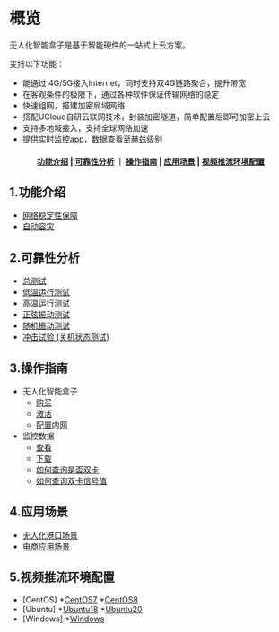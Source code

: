 <!--
 * @Descripttion: 
 * @version: 
 * @Author: irene.wang
 * @Date: 2021-11-17 14:47:20
 * @LastEditors: irene.wang
 * @LastEditTime: 2021-11-19 09:49:15
-->
# 概览

无人化智能盒子是基于智能硬件的一站式上云方案。

支持以下功能：

- 能通过 4G/5G接入Internet，同时支持双4G链路聚合，提升带宽
- 在客观条件的极限下，通过各种软件保证传输网络的稳定
- 快速组网，搭建加密局域网络
- 搭配UCloud自研云联网技术，封装加密隧道，简单配置后即可加密上云
- 支持多地域接入，支持全球网络加速
- 提供实时监控app，数据查看至赫兹级别


#### <center>[ 功能介绍](#1功能介绍)   |   [可靠性分析](#可靠性分析)   ｜    [操作指南](#3操作指南)  |     [应用场景](#4应用场景)  |     [视频推流环境配置](#5视频推流环境配置) </center>



## 1.功能介绍

* [网络稳定性保障](/UBox/function/stability.md)
* [自动容灾](/UBox/function/recovery.md)

## 2.可靠性分析

* [总测试](UBox/reliabilitytest/overview.md) 
* [低温运行测试](/UBox/reliabilitytest/lowtemp.md)
* [高温运行测试](/UBox/reliabilitytest/hightemp.md)
* [正弦振动测试](/UBox/reliabilitytest/sinevibration.md)
* [随机振动测试](/UBox/reliabilitytest/randomvibration.md)
* [冲击试验 (关机状态测试)](/UBox/reliabilitytest/impacttest.md)


## 3.操作指南

* 无人化智能盒子  
     * [购买](/UBox/guide/buy)
     * [激活](/UBox/guide/activate)
     * [配置内网](/UBox/guide/LAN.md)
* 监控数据
    * [查看]( /UBox/guide/check)
     * [下载](/UBox/guide/download)
     * [如何查询是否双卡](/UBox/guide/dual-sim.md)
     * [如何查询双卡信号值](/UBox/guide/signal.md)

## 4.应用场景

* [无人化港口场景](/UBox/strategy/port.md)
* [电商应用场景](/UBox/strategy/ecommerce.md)


## 5.视频推流环境配置

* [CentOS]
    *[CentOS7](/UBox/config/CentOS7.md)
    *[CentOS8](/UBox/config/CentOS8.md)
* [Ubuntu]
    *[Ubuntu18](/UBox/config/Ubuntu18.md)
    *[Ubuntu20](/UBox/config/Ubuntu20.md)
* [Windows]
    *[Windows](/UBox/config/Windows.md)